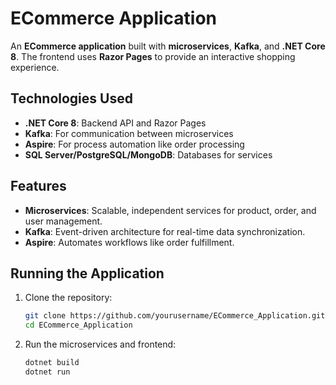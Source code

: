 # ECommerce Application

An **ECommerce application** built with **microservices**, **Kafka**, and **.NET Core 8**. The frontend uses **Razor Pages** to provide an interactive shopping experience.

## Technologies Used

- **.NET Core 8**: Backend API and Razor Pages
- **Kafka**: For communication between microservices
- **Aspire**: For process automation like order processing
- **SQL Server/PostgreSQL/MongoDB**: Databases for services

## Features

- **Microservices**: Scalable, independent services for product, order, and user management.
- **Kafka**: Event-driven architecture for real-time data synchronization.
- **Aspire**: Automates workflows like order fulfillment.

## Running the Application

1. Clone the repository:

    ```bash
    git clone https://github.com/yourusername/ECommerce_Application.git
    cd ECommerce_Application
    ```

2. Run the microservices and frontend:

    ```bash
    dotnet build
    dotnet run
    ```
